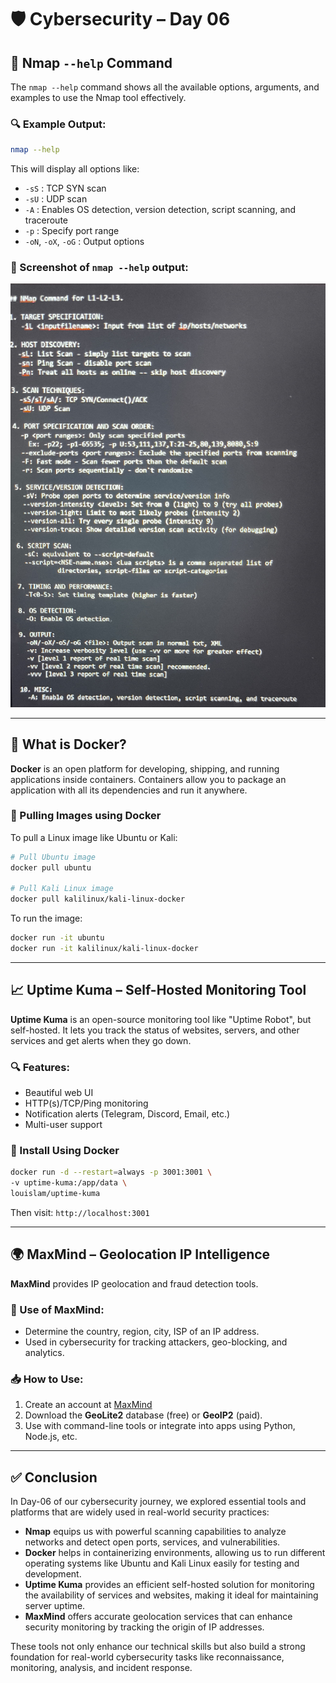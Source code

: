 # 🛡️ Cybersecurity – Day 06

## 📌 Nmap `--help` Command

The `nmap --help` command shows all the available options, arguments, and examples to use the Nmap tool effectively.

### 🔍 Example Output:

```bash
nmap --help
```

This will display all options like:
- `-sS` : TCP SYN scan
- `-sU` : UDP scan
- `-A`  : Enables OS detection, version detection, script scanning, and traceroute
- `-p`  : Specify port range
- `-oN`, `-oX`, `-oG` : Output options

### 📸 Screenshot of `nmap --help` output:

![Nmap Help](nmap.jpeg)

---

## 🐳 What is Docker?

**Docker** is an open platform for developing, shipping, and running applications inside containers. Containers allow you to package an application with all its dependencies and run it anywhere.

### 🔧 Pulling Images using Docker

To pull a Linux image like Ubuntu or Kali:

```bash
# Pull Ubuntu image
docker pull ubuntu

# Pull Kali Linux image
docker pull kalilinux/kali-linux-docker
```

To run the image:

```bash
docker run -it ubuntu
docker run -it kalilinux/kali-linux-docker
```

---

## 📈 Uptime Kuma – Self-Hosted Monitoring Tool

**Uptime Kuma** is an open-source monitoring tool like "Uptime Robot", but self-hosted. It lets you track the status of websites, servers, and other services and get alerts when they go down.

### 🔍 Features:
- Beautiful web UI
- HTTP(s)/TCP/Ping monitoring
- Notification alerts (Telegram, Discord, Email, etc.)
- Multi-user support

### 🚀 Install Using Docker

```bash
docker run -d --restart=always -p 3001:3001 \
-v uptime-kuma:/app/data \
louislam/uptime-kuma
```

Then visit: `http://localhost:3001`

---

## 🌍 MaxMind – Geolocation IP Intelligence

**MaxMind** provides IP geolocation and fraud detection tools.

### 🔧 Use of MaxMind:
- Determine the country, region, city, ISP of an IP address.
- Used in cybersecurity for tracking attackers, geo-blocking, and analytics.

### 📥 How to Use:
1. Create an account at [MaxMind](https://www.maxmind.com/)
2. Download the **GeoLite2** database (free) or **GeoIP2** (paid).
3. Use with command-line tools or integrate into apps using Python, Node.js, etc.

---

## ✅ Conclusion

In Day-06 of our cybersecurity journey, we explored essential tools and platforms that are widely used in real-world security practices:

- **Nmap** equips us with powerful scanning capabilities to analyze networks and detect open ports, services, and vulnerabilities.
- **Docker** helps in containerizing environments, allowing us to run different operating systems like Ubuntu and Kali Linux easily for testing and development.
- **Uptime Kuma** provides an efficient self-hosted solution for monitoring the availability of services and websites, making it ideal for maintaining server uptime.
- **MaxMind** offers accurate geolocation services that can enhance security monitoring by tracking the origin of IP addresses.

These tools not only enhance our technical skills but also build a strong foundation for real-world cybersecurity tasks like reconnaissance, monitoring, analysis, and incident response.
